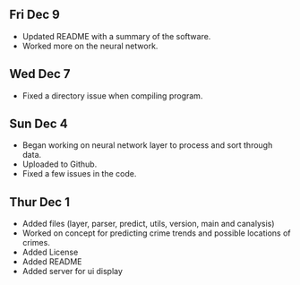 ## Fri Dec 9
- Updated README with a summary of the software.
- Worked more on the neural network.

## Wed Dec 7
- Fixed a directory issue when compiling program.

## Sun Dec 4
- Began working on neural network layer to process and sort through data.
- Uploaded to Github.
- Fixed a few issues in the code.

## Thur Dec 1
- Added files (layer, parser, predict, utils, version, main and canalysis)
- Worked on concept for predicting crime trends and possible locations of crimes.
- Added License
- Added README
- Added server for ui display
